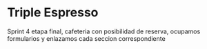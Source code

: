 # Triple Espresso

Sprint 4 etapa final, cafeteria con posibilidad de reserva, ocupamos formularios y enlazamos cada seccion correspondiente
